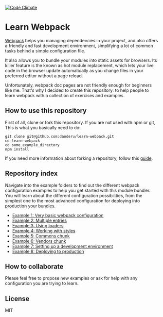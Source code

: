 [![Code Climate](https://codeclimate.com/github/danderu/learn-webpack/badges/gpa.svg)](https://codeclimate.com/github/danderu/learn-webpack)

# Learn Webpack
[Webpack](https://webpack.github.io/) helps you managing dependencies in your project, and also offers a friendly and fast development environment, simplifying a lot of common tasks behind a simple configuration file. 

It also allows you to bundle your modules into static assets for browsers. Its killer feature is the known as hot module replacement, which lets your live code in the browser update automatically as you change files in your preferred editor without a page reload.

Unfortunately, webpack doc pages are not friendly enough for beginners like me. That's why I decided to create this repository: to help people to learn webpack with a collection of exercises and examples.

## How to use this repository
First of all, clone or fork this repository. If you are not used with npm or git, This is what you basically need to do:

```
git clone git@github.com:danderu/learn-webpack.git
cd learn-webpack
cd some_example_directory
npm install
```
If you need more information about forking a repository, follow this [guide](https://help.github.com/articles/fork-a-repo/).

## Repository index
Navigate into the example folders to find out the different webpack configuration examples to help you get started with this module bundler. You will learn about the different configuration possibilities, from the simplest one to the most advanced configuration for deploying into production your bundles.

* [Example 1: Very basic webpack configuration](https://github.com/danderu/learn-webpack/tree/master/example1_very_vasic_configuration)
* [Example 2: Multiple entries](https://github.com/danderu/learn-webpack/tree/master/example2_multiple_entries)
* [Example 3: Using loaders](https://github.com/danderu/learn-webpack/tree/master/example3_using_loaders)
* [Example 4: Working with styles](https://github.com/danderu/learn-webpack/tree/master/example4_working_with_styles)
* [Example 5: Commons chunk](https://github.com/danderu/learn-webpack/tree/master/example5_commons_chunk)
* [Example 6: Vendors chunk](https://github.com/danderu/learn-webpack/tree/master/example6_vendors_chunk)
* [Example 7: Setting up a development environment](https://github.com/danderu/learn-webpack/tree/master/example7_setting_up_a_development_environment)
* [Example 8: Deploying to production](https://github.com/danderu/learn-webpack/tree/master/example8_deploying_to_production)

## How to collaborate
Please feel free to propose new examples or ask for help with any configuration you are trying to learn.

## License
MIT
